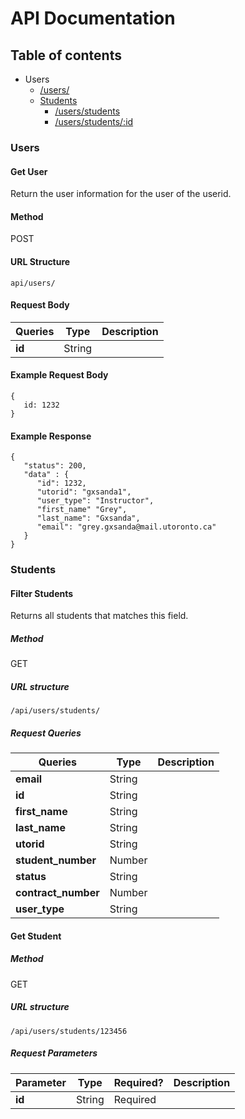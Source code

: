 # API Documentation
## Table of contents
 * Users
    * [/users/](#get-user)
    * [Students](#students)
      * [/users/students](#filter-students)
      * [/users/students/:id](#get-student)
### Users
#### Get User
Return the user information for the user of the userid.
#### Method
POST
#### URL Structure
`api/users/`
#### Request Body

| Queries        |      Type      |  Description |
|---------------|-------------|------|
| **id** |    String              |   |

#### Example Request Body
```
{
   id: 1232
}
```
#### Example Response
```
{
   "status": 200,
   "data" : {
      "id": 1232,
      "utorid": "gxsanda1",
      "user_type": "Instructor",
      "first_name" "Grey",
      "last_name": "Gxsanda",
      "email": "grey.gxsanda@mail.utoronto.ca"
   }
}
```
### Students
#### Filter Students
Returns all students that matches this field.

##### Method
GET
##### URL structure
`/api/users/students/`
##### Request Queries

| Queries        |      Type      |  Description |
|---------------|-------------|------|
| **email**     |  String         |  |
| **id** |    String              |   |
| **first_name** | String         |    |
| **last_name** | String          |    |
| **utorid** | String             |    |
| **student_number**     | Number |    |
| **status** | String             |     |
| **contract_number**    | Number |   |
| **user_type** | String          |     |



#### Get Student
##### Method
GET
##### URL structure
`/api/users/students/123456`
##### Request Parameters

| Parameter       |      Type      | Required? |  Description |
|---------------|-------------|---|--------|
| **id**     |  String         | Required| |
